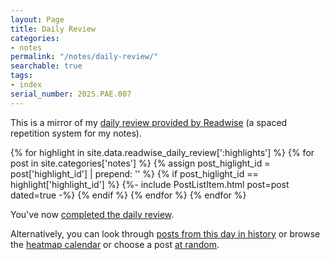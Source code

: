 ```yaml
---
layout: Page
title: Daily Review
categories:
- notes
permalink: "/notes/daily-review/"
searchable: true
tags:
- index
serial_number: 2025.PAE.007
---
```

This is a mirror of my [daily review provided by Readwise]({{site.data.readwise_daily_review[':url']}}) (a spaced repetition system for my notes).

{% for highlight in site.data.readwise_daily_review[':highlights'] %}
{% for post in site.categories['notes'] %}
{% assign post_higlight_id = post['highlight_id'] | prepend: '' %}
{% if post_higlight_id == highlight['highlight_id'] %}
{%- include PostListItem.html post=post dated=true -%}
{% endif %}
{% endfor %}
{% endfor %}

You've now [completed the daily review]({{site.data.readwise_daily_review[':url']}}).

Alternatively, you can look through [posts from this day in history](/on-this-day) or browse the [heatmap calendar](/heatcal) or choose a post [at random](/random).
